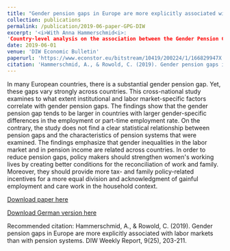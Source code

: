 ```yaml
---
title: "Gender pension gaps in Europe are more explicitly associated with labor markets than with pension systems"
collection: publications
permalink: /publication/2019-06-paper-GPG-DIW
excerpt: '<i>With Anna Hammerschmid<i>:
'Country-level analysis on the association between the Gender Pension Gap with i) gendered labour market inequalities and ii) characteristics of the pension systems'
date: 2019-06-01
venue: 'DIW Economic Bulletin'
paperurl: 'https://www.econstor.eu/bitstream/10419/200224/1/166829947X.pdf'
citation: 'Hammerschmid, A., & Rowold, C. (2019). Gender pension gaps in Europe are more explicitly associated with labor markets than with pension systems. DIW Weekly Report, 9(25), 203-211.'
---
```

In many European countries, there is a substantial gender pension gap. Yet, these gaps vary strongly across countries. This cross-national study examines to what extent institutional and labor market-specific factors correlate with gender pension gaps. The findings show that the gender pension gap tends to be larger in countries with larger gender-specific differences in the employment or part-time employment rate. On the contrary, the study does not find a clear statistical relationship between pension gaps and the characteristics of pension systems that were examined. The findings emphasize that gender inequalities in the labor market and in pension income are related across countries. In order to reduce pension gaps, policy makers should strengthen women's working lives by creating better conditions for the reconciliation of work and family. Moreover, they should provide more tax- and family policy-related incentives for a more equal division and acknowledgment of gainful employment and care work in the household context.

[Download paper here](https://www.econstor.eu/bitstream/10419/200224/1/166829947X.pdf)

[Download German version here](https://www.econstor.eu/handle/10419/200233)

Recommended citation: Hammerschmid, A., & Rowold, C. (2019). Gender pension gaps in Europe are more explicitly associated with labor markets than with pension systems. DIW Weekly Report, 9(25), 203-211.